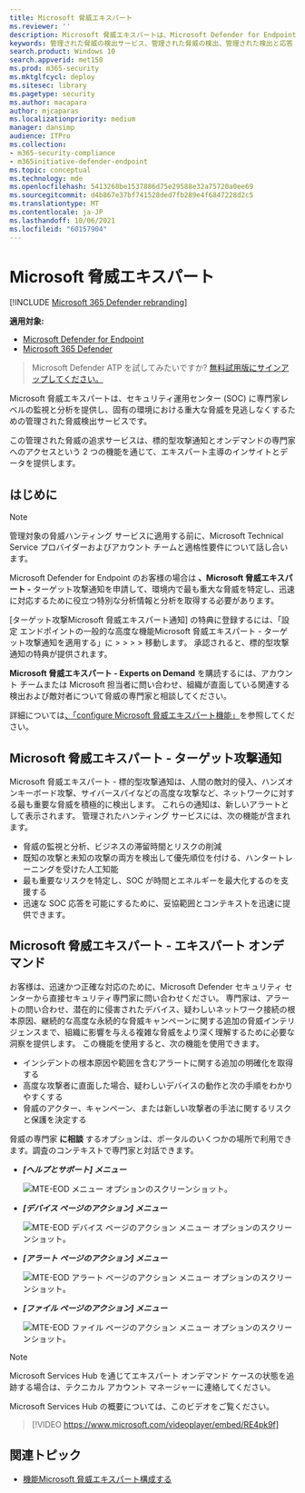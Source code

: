 ```yaml
---
title: Microsoft 脅威エキスパート
ms.reviewer: ''
description: Microsoft 脅威エキスパートは、Microsoft Defender for Endpoint に追加の専門知識を提供します。
keywords: 管理された脅威の検出サービス、管理された脅威の検出、管理された検出と応答 (MDR) サービス、MTE、Microsoft 脅威エキスパート、MTE-TAN、標的型攻撃通知、標的型攻撃通知
search.product: Windows 10
search.appverid: met150
ms.prod: m365-security
ms.mktglfcycl: deploy
ms.sitesec: library
ms.pagetype: security
ms.author: macapara
author: mjcaparas
ms.localizationpriority: medium
manager: dansimp
audience: ITPro
ms.collection:
- m365-security-compliance
- m365initiative-defender-endpoint
ms.topic: conceptual
ms.technology: mde
ms.openlocfilehash: 5413268be1537886d75e29588e32a75720a0ee69
ms.sourcegitcommit: d4b867e37bf741528ded7fb289e4f6847228d2c5
ms.translationtype: MT
ms.contentlocale: ja-JP
ms.lasthandoff: 10/06/2021
ms.locfileid: "60157904"
---
```

# <a name="microsoft-threat-experts"></a>Microsoft 脅威エキスパート

[!INCLUDE [Microsoft 365 Defender rebranding](../../includes/microsoft-defender.md)]

**適用対象:**
- [Microsoft Defender for Endpoint](https://go.microsoft.com/fwlink/p/?linkid=2154037)
- [Microsoft 365 Defender](https://go.microsoft.com/fwlink/?linkid=2118804)

> Microsoft Defender ATP を試してみたいですか? [無料試用版にサインアップしてください。](https://signup.microsoft.com/create-account/signup?products=7f379fee-c4f9-4278-b0a1-e4c8c2fcdf7e&ru=https://aka.ms/MDEp2OpenTrial?ocid=docs-wdatp-exposedapis-abovefoldlink)

Microsoft 脅威エキスパートは、セキュリティ運用センター (SOC) に専門家レベルの監視と分析を提供し、固有の環境における重大な脅威を見逃しなくするための管理された脅威検出サービスです。

この管理された脅威の追求サービスは、標的型攻撃通知とオンデマンドの専門家へのアクセスという 2 つの機能を通じて、エキスパート主導のインサイトとデータを提供します。

## <a name="before-you-begin"></a>はじめに

> [!NOTE]
> 管理対象の脅威ハンティング サービスに適用する前に、Microsoft Technical Service プロバイダーおよびアカウント チームと適格性要件について話し合います。

Microsoft Defender for Endpoint のお客様の場合は **、Microsoft 脅威エキスパート -** ターゲット攻撃通知を申請して、環境内で最も重大な脅威を特定し、迅速に対応するために役立つ特別な分析情報と分析を取得する必要があります。

[ターゲット攻撃Microsoft 脅威エキスパート通知] の特典に登録するには、「設定 エンドポイントの一般的な高度な機能Microsoft 脅威エキスパート - ターゲット攻撃通知を適用する」に \>  \>  \>  \> 移動します。 承認されると、標的型攻撃通知の特典が提供されます。

**Microsoft 脅威エキスパート - Experts on Demand** を購読するには、アカウント チームまたは Microsoft 担当者に問い合わせ、組織が直面している関連する検出および敵対者について脅威の専門家と相談してください。

詳細については[、「configure Microsoft 脅威エキスパート機能」](/microsoft-365/security/defender-endpoint/configure-microsoft-threat-experts#before-you-begin)を参照してください。

## <a name="microsoft-threat-experts---targeted-attack-notification"></a>Microsoft 脅威エキスパート - ターゲット攻撃通知

Microsoft 脅威エキスパート - 標的型攻撃通知は、人間の敵対的侵入、ハンズオンキーボード攻撃、サイバースパイなどの高度な攻撃など、ネットワークに対する最も重要な脅威を積極的に検出します。 これらの通知は、新しいアラートとして表示されます。 管理されたハンティング サービスには、次の機能が含まれます。

- 脅威の監視と分析、ビジネスの滞留時間とリスクの削減
- 既知の攻撃と未知の攻撃の両方を検出して優先順位を付ける、ハンタートレーニングを受けた人工知能
- 最も重要なリスクを特定し、SOC が時間とエネルギーを最大化するのを支援する
- 迅速な SOC 応答を可能にするために、妥協範囲とコンテキストを迅速に提供できます。

## <a name="microsoft-threat-experts---experts-on-demand"></a>Microsoft 脅威エキスパート - エキスパート オンデマンド

お客様は、迅速かつ正確な対応のために、Microsoft Defender セキュリティ センターから直接セキュリティ専門家に問い合わせください。 専門家は、アラートの問い合わせ、潜在的に侵害されたデバイス、疑わしいネットワーク接続の根本原因、継続的な高度な永続的な脅威キャンペーンに関する追加の脅威インテリジェンスまで、組織に影響を与える複雑な脅威をより深く理解するために必要な洞察を提供します。 この機能を使用すると、次の機能を使用できます。

- インシデントの根本原因や範囲を含むアラートに関する追加の明確化を取得する
- 高度な攻撃者に直面した場合、疑わしいデバイスの動作と次の手順をわかりやすくする
- 脅威のアクター、キャンペーン、または新しい攻撃者の手法に関するリスクと保護を決定する

脅威の専門家 **に相談** するオプションは、ポータルのいくつかの場所で利用できます。調査のコンテキストで専門家と対話できます。

- ***[ヘルプとサポート] メニュー***

  ![MTE-EOD メニュー オプションのスクリーンショット。](images/mte-eod-menu.png)

- ***[デバイス ページのアクション] メニュー***

  ![MTE-EOD デバイス ページのアクション メニュー オプションのスクリーンショット。](images/mte-eod-machines.png)

- ***[アラート ページのアクション] メニュー***

  ![MTE-EOD アラート ページのアクション メニュー オプションのスクリーンショット。](images/mte-eod-alerts.png)

- ***[ファイル ページのアクション] メニュー***

  ![MTE-EOD ファイル ページのアクション メニュー オプションのスクリーンショット。](images/mte-eod-file.png)

> [!NOTE]
> Microsoft Services Hub を通じてエキスパート オンデマンド ケースの状態を追跡する場合は、テクニカル アカウント マネージャーに連絡してください。

Microsoft Services Hub の概要については、このビデオをご覧ください。

> [!VIDEO https://www.microsoft.com/videoplayer/embed/RE4pk9f]

## <a name="related-topic"></a>関連トピック

- [機能Microsoft 脅威エキスパート構成する](configure-microsoft-threat-experts.md)
